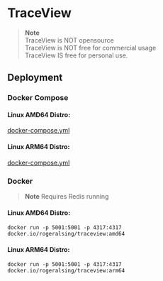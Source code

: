 # TraceView

> **Note**<br>
> TraceView is NOT opensource<br>
> TraceView is NOT free for commercial usage<br>
> TraceView IS free for personal use.



## Deployment

### Docker Compose 

#### Linux AMD64 Distro: 
[docker-compose.yml](amd64/docker-compose.yml)

#### Linux ARM64 Distro:
[docker-compose.yml](arm64/docker-compose.yml)

### Docker

>**Note**
>Requires Redis running

#### Linux AMD64 Distro: 
```
docker run -p 5001:5001 -p 4317:4317 docker.io/rogeralsing/traceview:amd64
```

#### Linux ARM64 Distro: 
```
docker run -p 5001:5001 -p 4317:4317 docker.io/rogeralsing/traceview:arm64
```
